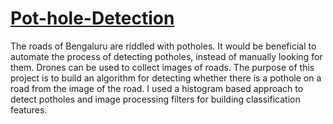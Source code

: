 # [Pot-hole-Detection](http://rpubs.com/Aditi3110/pothole_detection)
The roads of Bengaluru are riddled with potholes. It would be beneficial to automate the process of detecting potholes, instead of manually looking for them. Drones can be used to collect images of roads. The purpose of this project is to build an algorithm for detecting whether there is a pothole on a road from the image of the road. I used a histogram based approach to detect potholes and image processing filters for building classification features.
